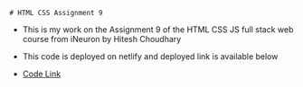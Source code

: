 	# HTML CSS Assignment 9

- This is my work on the Assignment 9 of the HTML CSS JS full stack web course from iNeuron by Hitesh Choudhary
- This code is deployed on netlify and deployed link is available below

- [Code Link](https://assignment9cssfsjs.netlify.app/)
